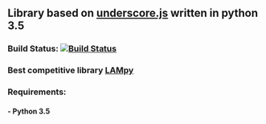 ## Library based on [underscore.js](http://underscorejs.org) written in python 3.5
### Build Status: [![Build Status](https://travis-ci.org/dominikus1993/y.py.svg?branch=master)](https://travis-ci.org/dominikus1993/y.py)
### Best competitive library [LAMpy](https://github.com/grapek9/LAMpy)
### Requirements:
#### - Python 3.5
